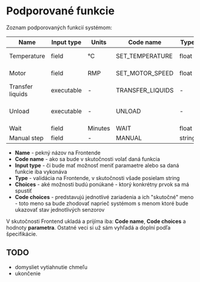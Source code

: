 ---
---

# Podporované funkcie

Zoznam podporovaných funkcií systémom:

| Name             | Input type | Units   | Code name        | Type   | Choices                          | Code choices                    |
|------------------|------------|---------|------------------|--------|----------------------------------|---------------------------------|
| Temperature      | field      | °C      | SET_TEMPERATURE  | float  | Chamber 1, Chamber 2             | TEMP_1, TEMP_2                  |
| Motor            | field      | RMP     | SET_MOTOR_SPEED  | float  | Motor 1, Motor 2                 | MOTOR_1, MOTOR_2                |
| Transfer liquids | executable | -       | TRANSFER_LIQUIDS | -      | Pump 1                           | PUMP_1                          |
| Unload           | executable | -       | UNLOAD           | -      | Fermentables, Yeast, Hops, Other | FERMENTABLE, YEAST, HOPS, OTHER |
| Wait             | field      | Minutes | WAIT             | float  | -                                | -                               |
| Manual step      | field      | -       | MANUAL           | string | -                                | -                               |

- **Name** - pekný názov na Frontende 
- **Code name** - ako sa bude v skutočnosti volať daná funkcia
- **Input type** - či bude mať možnosť meniť paramaetre alebo sa daná funkcie iba vykonáva
- **Type** - validácia na Frontende, v skutočnosti všade posielam string
- **Choices** - aké možnosti budú ponúkané - ktorý konkrétny prvok sa má spustiť
- **Code choices** - predstavujú jednotlivé zariadenia a ich "skutočné" meno - toto meno sa bude zhodovať naprieč systémom s menom ktoré bude ukazovať stav jednotlivých senzorov

V skutočnosti Frontend ukladá a prijíma iba: **Code name**, **Code choices** a hodnoty **parametra**. Ostatné veci si už sám vyhľadá a doplní podľa špecifikácie.

## TODO

- domysliet vytiahnutie chmeľu
- ukončenie